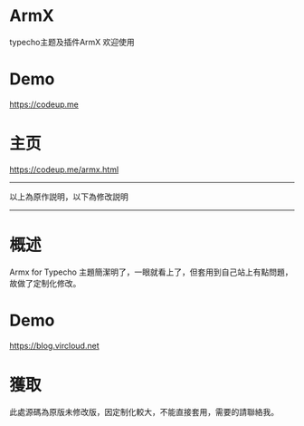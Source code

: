 # ArmX
typecho主题及插件ArmX 欢迎使用
# Demo
https://codeup.me
# 主页
https://codeup.me/armx.html

--------------------------------------------------

以上為原作説明，以下為修改説明

--------------------------------------------------

# 概述

Armx for Typecho 主題簡潔明了，一眼就看上了，但套用到自己站上有點問題，故做了定制化修改。

# Demo

https://blog.vircloud.net

# 獲取

此處源碼為原版未修改版，因定制化較大，不能直接套用，需要的請聯絡我。
